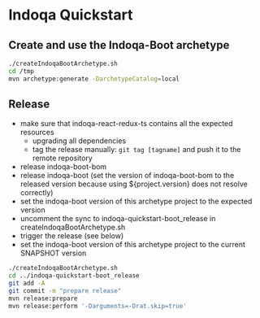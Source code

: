 # Indoqa Quickstart

## Create and use the Indoqa-Boot archetype
```bash
./createIndoqaBootArchetype.sh
cd /tmp
mvn archetype:generate -DarchetypeCatalog=local
```

## Release
* make sure that indoqa-react-redux-ts contains all the expected resources
  * upgrading all dependencies
  * tag the release manually: `git tag [tagname]` and push it to the remote repository
* release indoqa-boot-bom
* release indoqa-boot (set the version of indoqa-boot-bom to the released version because using ${project.version} does not resolve correctly)
* set the indoqa-boot version of this archetype project to the expected version
* uncomment the sync to indoqa-quickstart-boot_release in createIndoqaBootArchetype.sh
* trigger the release (see below)
* set the indoqa-boot version of this archetype project to the current SNAPSHOT version

```bash
./createIndoqaBootArchetype.sh
cd ../indoqa-quickstart-boot_release
git add -A 
git commit -m "prepare release"
mvn release:prepare
mvn release:perform '-Darguments=-Drat.skip=true'
```
